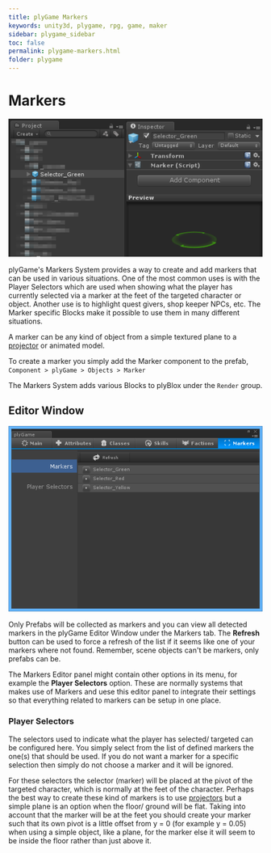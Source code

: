 ```yaml
---
title: plyGame Markers
keywords: unity3d, plygame, rpg, game, maker
sidebar: plygame_sidebar
toc: false
permalink: plygame-markers.html
folder: plygame
---
```


Markers 
===============

![](/img/plygame/markers/01.png)

plyGame's Markers System provides a way to create and add markers that can be used in various situations. One of the most common uses is with the Player Selectors which are used when showing what the player has currently selected via a marker at the feet of the targeted character or object. Another use is to highlight quest givers, shop keeper NPCs, etc. The Marker specific Blocks make it possible to use them in many different situations.

A marker can be any kind of object from a simple textured plane to a [projector](http://docs.unity3d.com/Documentation/Components/class-Projector.html) or animated model.

To create a marker you simply add the Marker component to the prefab, `Component > plyGame > Objects > Marker`

The Markers System adds various Blocks to plyBlox under the `Render` group.
 

Editor Window
-------------

![](/img/plygame/markers/00.png)

Only Prefabs will be collected as markers and you can view all detected markers in the plyGame Editor Window under the Markers tab. The **Refresh** button can be used to force a refresh of the list if it seems like one of your markers where not found. Remember, scene objects can't be markers, only prefabs can be.

The Markers Editor panel might contain other options in its menu, for example the **Player Selectors** option. These are normally systems that makes use of Markers and uese this editor panel to integrate their settings so that everything related to markers can be setup in one place.
 

### Player Selectors 

The selectors used to indicate what the player has selected/ targeted can be configured here. You simply select from the list of defined markers the one(s) that should be used. If you do not want a marker for a specific selection then simply do not choose a marker and it will be ignored.

For these selectors the selector (marker) will be placed at the pivot of the targeted character, which is normally at the feet of the character. Perhaps the best way to create these kind of markers is to use [projectors](http://docs.unity3d.com/Documentation/Components/class-Projector.html) but a simple plane is an option when the floor/ ground will be flat. Taking into account that the marker will be at the feet you should create your marker such that its own pivot is a little offset from y = 0 (for example y = 0.05) when using a simple object, like a plane, for the marker else it will seem to be inside the floor rather than just above it.
